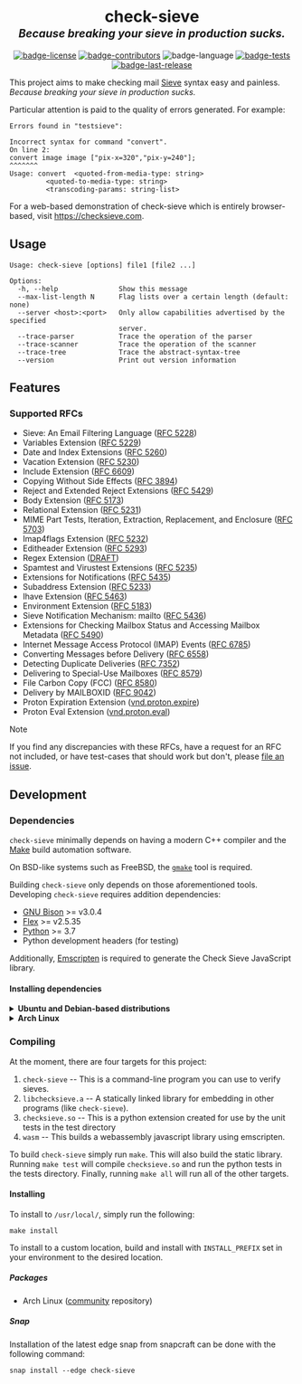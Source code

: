 <div align="center">
    <h1>
        check-sieve
        <br>
        <em><sup><sub>
            Because breaking your sieve in production sucks.
        </sub></sup></em>
    </h1>
</div>

<div align="center">

[![badge-license]][url-license]
[![badge-contributors]][url-contributors]
![badge-language]
[![badge-tests]][url-tests]
[![badge-last-release]][url-last-release]

</div>

[badge-license]: https://img.shields.io/github/license/dburkart/check-sieve?style=for-the-badge
[badge-contributors]: https://img.shields.io/github/contributors/dburkart/check-sieve?style=for-the-badge
[badge-language]: https://img.shields.io/github/languages/top/dburkart/check-sieve?style=for-the-badge
[badge-tests]: https://img.shields.io/github/actions/workflow/status/dburkart/check-sieve/c-cpp.yml?style=for-the-badge&label=Tests
[badge-last-release]: https://img.shields.io/github/release-date/dburkart/check-sieve?style=for-the-badge&label=Last%20Release

[url-license]: ./LICENSE
[url-contributors]: https://github.com/dburkart/check-sieve/graphs/contributors
[url-tests]: https://github.com/dburkart/check-sieve/actions
[url-last-release]: https://github.com/dburkart/check-sieve/releases/latest


This project aims to make checking mail [Sieve][wiki-sieve] syntax easy and painless.
_Because breaking your sieve in production sucks._

[wiki-sieve]: https://en.wikipedia.org/wiki/Sieve_(mail_filtering_language)

Particular attention is paid to the quality of errors generated. For example:

```
Errors found in "testsieve":

Incorrect syntax for command "convert".
On line 2:
convert image image ["pix-x=320","pix-y=240"];
^^^^^^^
Usage: convert  <quoted-from-media-type: string>                                      
         <quoted-to-media-type: string>                                        
         <transcoding-params: string-list>  
```

For a web-based demonstration of check-sieve which is entirely browser-based, visit https://checksieve.com.

## Usage
```
Usage: check-sieve [options] file1 [file2 ...]                                 
                                                                               
Options:                                                                       
  -h, --help               Show this message                                   
  --max-list-length N      Flag lists over a certain length (default: none)    
  --server <host>:<port>   Only allow capabilities advertised by the specified 
                           server.                                             
  --trace-parser           Trace the operation of the parser                   
  --trace-scanner          Trace the operation of the scanner                  
  --trace-tree             Trace the abstract-syntax-tree                      
  --version                Print out version information 
```

## Features
### Supported RFCs
* Sieve: An Email Filtering Language ([RFC 5228](https://tools.ietf.org/html/rfc5228))
* Variables Extension ([RFC 5229](https://tools.ietf.org/html/rfc5229))
* Date and Index Extensions ([RFC 5260](https://tools.ietf.org/html/rfc5260))
* Vacation Extension ([RFC 5230](https://tools.ietf.org/html/rfc5230))
* Include Extension ([RFC 6609](https://tools.ietf.org/html/rfc6609))
* Copying Without Side Effects ([RFC 3894](https://tools.ietf.org/html/rfc3894))
* Reject and Extended Reject Extensions ([RFC 5429](https://tools.ietf.org/html/rfc5429))
* Body Extension ([RFC 5173](https://tools.ietf.org/html/rfc5173))
* Relational Extension ([RFC 5231](https://tools.ietf.org/html/rfc5231))
* MIME Part Tests, Iteration, Extraction, Replacement, and Enclosure ([RFC 5703](https://tools.ietf.org/html/rfc5703))
* Imap4flags Extension ([RFC 5232](https://tools.ietf.org/html/rfc5232))
* Editheader Extension ([RFC 5293](https://tools.ietf.org/html/rfc5293))
* Regex Extension ([DRAFT](https://tools.ietf.org/html/draft-ietf-sieve-regex-01))
* Spamtest and Virustest Extensions ([RFC 5235](https://tools.ietf.org/html/rfc5235))
* Extensions for Notifications ([RFC 5435](https://tools.ietf.org/html/rfc5435))
* Subaddress Extension ([RFC 5233](https://tools.ietf.org/html/rfc5233))
* Ihave Extension ([RFC 5463](https://tools.ietf.org/html/rfc5463))
* Environment Extension ([RFC 5183](https://tools.ietf.org/html/rfc5183))
* Sieve Notification Mechanism: mailto ([RFC 5436](https://tools.ietf.org/html/rfc5436))
* Extensions for Checking Mailbox Status and Accessing Mailbox Metadata ([RFC 5490](https://tools.ietf.org/html/rfc5490))
* Internet Message Access Protocol (IMAP) Events ([RFC 6785](https://tools.ietf.org/html/rfc6785))
* Converting Messages before Delivery ([RFC 6558](https://tools.ietf.org/html/rfc6558))
* Detecting Duplicate Deliveries ([RFC 7352](https://tools.ietf.org/html/rfc7352))
* Delivering to Special-Use Mailboxes ([RFC 8579](https://tools.ietf.org/html/rfc8579))
* File Carbon Copy (FCC) ([RFC 8580](https://tools.ietf.org/html/rfc8580))
* Delivery by MAILBOXID ([RFC 9042](https://tools.ietf.org/html/rfc9042))
* Proton Expiration Extension ([vnd.proton.expire](https://proton.me/support/sieve-advanced-custom-filters#managing-expiration))
* Proton Eval Extension ([vnd.proton.eval](https://proton.me/support/sieve-advanced-custom-filters#transforming-variables))

> [!NOTE]
> If you find any discrepancies with these RFCs,
> have a request for an RFC not included,
> or have test-cases that should work but don't,
> please [file an issue][file-issue].

[file-issue]: https://github.com/dburkart/check-sieve/issues/new

## Development
### Dependencies
`check-sieve` minimally depends on having a modern C++ compiler and the
[Make][make] build automation software.

On BSD-like systems such as FreeBSD, the [`gmake`][gnu-make] tool is required.

[make]: https://en.wikipedia.org/wiki/Make_(software)
[gnu-make]: https://www.gnu.org/software/make/

Building `check-sieve` only depends on those aforementioned tools. Developing
`check-sieve` requires addition dependencies:

* [GNU Bison][bison] >= v3.0.4
* [Flex][flex] >= v2.5.35
* [Python][python] >= 3.7
* Python development headers (for testing)

Additionally, [Emscripten][emscripten] is required to generate the Check Sieve JavaScript library.

[bison]: https://www.gnu.org/software/bison/
[flex]: https://github.com/westes/flex
[python]: https://www.python.org/
[emscripten]: https://emscripten.org/

#### Installing dependencies
<details>
<summary><strong>Ubuntu and Debian-based distributions</strong></summary>
<p>

```bash
# Synchronize mirrors
sudo apt-get update

# Core development dependencies
sudo apt-get install make gcc g++ bison flex python3 libpython3-dev 

# JavaScript dependencies
sudo apt-get install emscripten
```

</p>
</details>

<details>
<summary><strong>Arch Linux</strong></summary>
<p>

```bash
# Synchronize mirrors, and
# Core development dependencies
sudo pacman -Syu make gcc bison flex python 

# JavaScript dependencies
sudo pacman -Sy emscripten
```

</p>
</details>


### Compiling

At the moment, there are four targets for this project:

1. `check-sieve` -- This is a command-line program you can use to verify sieves.
2. `libchecksieve.a` -- A statically linked library for embedding in other programs (like `check-sieve`).
3. `checksieve.so` -- This is a python extension created for use by the unit tests in the test directory
4. `wasm` -- This builds a webassembly javascript library using emscripten.

To build `check-sieve` simply run `make`. This will also build the static library.
Running `make test` will compile `checksieve.so` and run the python tests in the tests directory.
Finally, running `make all` will run all of the other targets.

#### Installing

To install to `/usr/local/`, simply run the following:

```
make install
```

To install to a custom location, build and install with `INSTALL_PREFIX` set in your environment
to the desired location.

##### Packages

* Arch Linux ([community](https://archlinux.org/packages/extra/x86_64/check-sieve/) repository)

##### Snap

Installation of the latest edge snap from snapcraft can be done with the following command:
```
snap install --edge check-sieve
```

